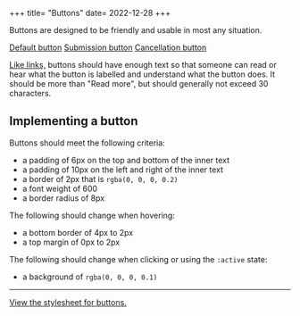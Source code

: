 +++
title= "Buttons"
date= 2022-12-28
+++

Buttons are designed to be friendly and usable in most any situation.

<section class="sandbox">
	<a href="#" class="btn">Default button</a>
	<a href="#" class="btn submit">Submission button</a>
	<a href="#" class="btn cancel">Cancellation button</a>
</section>

[Like links,](/meta/design/links) buttons should have enough text so that someone can read or hear what the button is labelled and understand what the button does. It should be more than "Read more", but should generally not exceed 30 characters.

## Implementing a button
Buttons should meet the following criteria:
  - a padding of 6px on the top and bottom of the inner text
  - a padding of 10px on the left and right of the inner text
  - a border of 2px that is `rgba(0, 0, 0, 0.2)`
  - a font weight of 600
  - a border radius of 8px

The following should change when hovering:
  - a bottom border of 4px to 2px
  - a top margin of 0px to 2px

The following should change when clicking or using the `:active` state:
  - a background of `rgba(0, 0, 0, 0.1)`

---

[View the stylesheet for buttons.](https://github.com/farergroup/design-system/blob/main/button.scss)

